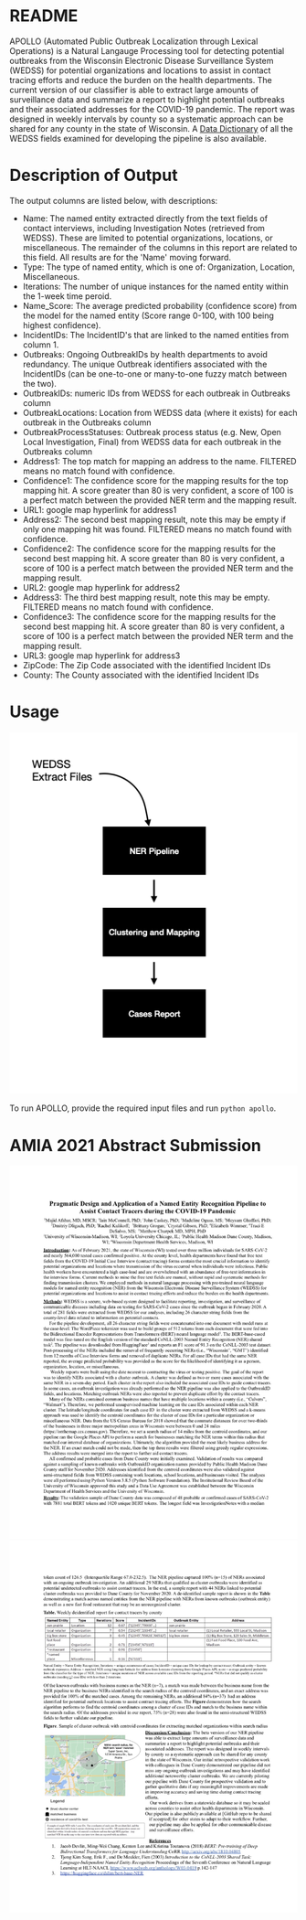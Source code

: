# README
APOLLO (Automated Public Outbreak Localization through Lexical Operations) is a Natural Langauge Processing tool for detecting potential outbreaks from the Wisconsin Electronic Disease Surveillance System (WEDSS) for potential organizations and locations to assist in contact tracing efforts and reduce the burden on the health departments. The current version of our classifier is able to extract large amounts of surveillance data and summarize a report to highlight potential outbreaks and their associated addresses for the COVID-19 pandemic. The report was designed in weekly intervals by county so a systematic approach can be shared for any county in the state of Wisconsin. A [Data Dictionary](https://github.com/disulfidebond/APOLLO/blob/main/DataDictionary_DHS_NLP_2021-01-28.xlsx) of all the WEDSS fields examined for developing the pipeline is also available.

# Description of Output
The output columns are listed below, with descriptions:

* Name: The named entity extracted directly from the text fields of contact interviews, including Investigation Notes (retrieved from WEDSS). These are limited to potential organizations, locations, or miscellaneous.  The remainder of the columns in this report are related to this field.  All results are for the 'Name' moving forward.
* Type: The type of named entity, which is one of: Organization, Location, Miscellaneous.
* Iterations: The number of unique instances for the named entity within the 1-week time peroid.
* Name_Score: The average predicted probability (confidence score) from the model for the named entity (Score range 0-100, with 100 being highest confidence).
* IncidentIDs: The IncidentID's that are linked to the named entities from column 1.
* Outbreaks: Ongoing OutbreakIDs by health departments to avoid redundancy. The unique Outbreak identifiers associated with the IncidentIDs (can be one-to-one or many-to-one fuzzy match between the two).
* OutbreakIDs: numeric IDs from WEDSS for each outbreak in Outbreaks column
* OutbreakLocations: Location from WEDSS data (where it exists) for each outbreak in the Outbreaks column
* OutbreakProcessStatuses: Outbreak process status (e.g. New, Open Local Investigation, Final)  from WEDSS data for each outbreak in the Outbreaks column
* Address1: The top match for mapping an address to the name. FILTERED means no match found with confidence.
* Confidence1: The confidence score for the mapping results for the top mapping hit. A score greater than 80 is very confident, a score of 100 is a perfect match between the provided NER term and the mapping result.
* URL1: google map hyperlink for address1
* Address2: The second best mapping result, note this may be empty if only one mapping hit was found. FILTERED means no match found with confidence.
* Confidence2: The confidence score for the mapping results for the second best mapping hit. A score greater than 80 is very confident, a score of 100 is a perfect match between the provided NER term and the mapping result.
* URL2: google map hyperlink for address2
* Address3: The third best mapping result, note this may be empty. FILTERED means no match found with confidence.
* Confidence3: The confidence score for the mapping results for the second best mapping hit. A score greater than 80 is very confident, a score of 100 is a perfect match between the provided NER term and the mapping result. 
* URL3: google map hyperlink for address3
* ZipCode: The Zip Code associated with the identified Incident IDs
* County: The County associated with the identified Incident IDs

# Usage
![](https://github.com/disulfidebond/APOLLO/blob/main/media/APOLLO_README_fig.png)

To run APOLLO, provide the required input files and run `python apollo`.


# AMIA 2021 Abstract Submission
![](https://github.com/disulfidebond/APOLLO/blob/main/media/Abstract_page1.jpg)
![](https://github.com/disulfidebond/APOLLO/blob/main/media/Abstract_page2.jpg)

